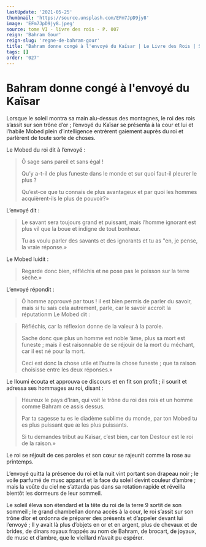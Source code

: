 ```yaml
---
lastUpdate: '2021-05-25'
thumbnail: 'https://source.unsplash.com/EFm7JpD9jy8'
image: 'EFm7JpD9jy8.jpeg'
source: tome VI - livre des rois - P. 007
reign: 'Bahram Gour'
reign-slug: 'regne-de-bahram-gour'
title: "Bahram donne congé à l'envoyé du Kaïsar | Le Livre des Rois | Shâhnâmeh"
tags: []
order: '027'
---
```


# Bahram donne congé à l'envoyé du Kaïsar

Lorsque le soleil montra sa main alu-dessus des montagnes, le roi des rois s’assit sur son trône d’or ; l’envoyé du Kaïsar se présenta à la cour et lui et l’habile Mobed plein d’intelligence entrèrent gaiement auprès du roi et parlèrent de toute sorte de choses.

Le Mobed du roi dit à l’envoyé :

> Ô sage sans pareil et sans égal !
>
> Qu’y a-t-il de plus funeste dans le monde et sur quoi faut-il pleurer le plus ?
>
> Qu’est-ce que tu connais de plus avantageux et par quoi les hommes acquièrent-ils le plus de pouvoir?»

L’envoyé dit :

> Le savant sera toujours grand et puissant, mais l’homme ignorant est plus vil que la boue et indigne de tout bonheur.
>
> Tu as voulu parler des savants et des ignorants et tu as "en, je pense, la vraie réponse.»

Le Mobed luidit :

> Regarde donc bien, réfléchis et ne pose pas le poisson sur la terre sèche.»

L’envoyé répondit :

> Ô homme approuvé par tous !
il est bien permis de parler du savoir, mais si tu sais cela autrement, parle, car le savoir accroît la réputationm Le Mobed dit :

> Réfléchis, car la réflexion donne de la valeur à la parole.
>
> Sache donc que plus un homme est noble ’âme, plus sa mort est funeste ; mais il est raisonnable de se réjouir de la mort du méchant, car il est né pour la mort.
>
> Ceci est donc la chose utile et l’autre la chose funeste ; que ta raison choisisse entre les deux réponses.»

Le Iloumi écouta et approuva ce discours et en fit son profit ; il sourit et adressa ses hommages au roi, disant :

> Heureux le pays d’Iran, qui voit le trône du roi des rois et un homme comme Bahram ce assis dessus.
>
> Par ta sagesse tu es le diadème sublime du monde, par ton Mobed tu es plus puissant que æ les plus puissants.
>
> Si tu demandes tribut au Kaïsar, c’est bien, car ton Destour est le roi de la raison.»

Le roi se réjouit de ces paroles et son cœur se rajeunit comme la rose au printemps.

L’envoyé quitta la présence du roi et la nuit vint portant son drapeau noir ; le voile parfumé de musc apparut et la face du soleil devint couleur d’ambre ; mais la voûte du ciel ne s’attarda pas dans sa rotation rapide et réveilla bientôt les dormeurs de leur sommeil.

Le soleil éleva son étendard et la tête du roi de la terre 9 sortit de son sommeil ; le grand chambellan donna accès à la cour, le roi s’assit sur son trône dlor et ordonna de préparer des présents et d’appeler devant lui l’envoyé ; Il y avait là plus d’objets en or et en argent, plus de chevaux et de brides, de dinars royaux frappés au nom de Bahram, de brocart, de joyaux, de musc et d’ambre, que le vieillard n’avait pu espérer.

